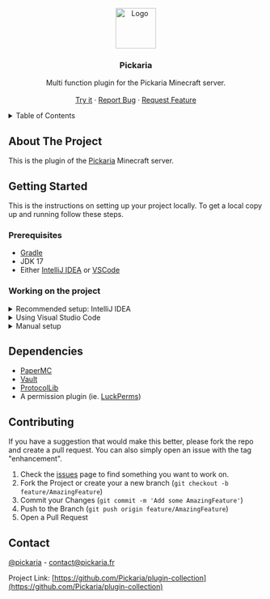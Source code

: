 <div id="top"></div>
<!--
*** Thanks for checking out the Best-README-Template. If you have a suggestion
*** that would make this better, please fork the repo and create a pull request
*** or simply open an issue with the tag "enhancement".
*** Don't forget to give the project a star!
*** Thanks again! Now go create something AMAZING! :D
-->



<!-- PROJECT LOGO -->
<br />
<div align="center">
  <a href="https://github.com/Pickaria/plugin-collection">
    <img src="https://www.pickaria.fr/assets/images/Bloc.jpg" alt="Logo" width="80" height="80">
  </a>

<h3 align="center">Pickaria</h3>

  <p align="center">
    Multi function plugin for the Pickaria Minecraft server.
    <br />
    <br />
    <a href="https://www.pickaria.fr">Try it</a>
    ·
    <a href="https://github.com/Pickaria/plugin-collection/issues">Report Bug</a>
    ·
    <a href="https://github.com/Pickaria/plugin-collection/issues">Request Feature</a>
  </p>
</div>



<!-- TABLE OF CONTENTS -->
<details>
  <summary>Table of Contents</summary>
  <ol>
    <li>
      <a href="#about-the-project">About The Project</a>
      <ul>
        <li><a href="#built-with">Built With</a></li>
      </ul>
    </li>
    <li>
      <a href="#getting-started">Getting Started</a>
      <ul>
        <li><a href="#prerequisites">Prerequisites</a></li>
        <li><a href="#installation">Compiling</a></li>
      </ul>
    </li>
    <li><a href="#contributing">Contributing</a></li>
    <li><a href="#contact">Contact</a></li>
  </ol>
</details>



<!-- ABOUT THE PROJECT -->
## About The Project

This is the plugin of the [Pickaria](https://www.pickaria.fr) Minecraft server.


<!-- GETTING STARTED -->
## Getting Started

This is the instructions on setting up your project locally.
To get a local copy up and running follow these steps.

### Prerequisites

* [Gradle](https://gradle.org/)
* JDK 17
* Either [IntelliJ IDEA](https://www.jetbrains.com/idea/) or [VSCode](https://code.visualstudio.com/)

### Working on the project

<details>
<summary>Recommended setup: IntelliJ IDEA</summary>

1. Clone the repository
   ```sh
   # Using HTTPS
   git clone https://github.com/Pickaria/plugin-collection.git
   
   # Using SSH (recommended)
   git clone git@github.com:Pickaria/plugin-collection.git
   ```
   If using SSH, remember to [add an SSH key](https://github.com/settings/keys) on your GitHub profile.

2. Open the project in IntelliJ IDEA and wait for it to load everything
3. Install JDK
   1. Go to _File_ → _Project Structure_
   2. In the new window, open the _SDK_ dropdown then select _Add SDK_ → _Download JDK..._
   3. This should open the following window, select the version 17 and Temurin Vendor  
      ![download-jdk-intellij.png](docs/images/download-jdk-intellij.png)
   4. Let the IDE index the newly downloaded JDK, this can take a while depending on your computer
   5. Alternatively, you can install JDK manually
      ```shell
      # Debian/Ubuntu
      sudo apt install openjdk-17-jdk

      # Fedora
      sudo dnf install java-17-openjdk
      ```
      For Windows, download Temurin from [Adoptium](https://adoptium.net/)
4. Once the JDK is set-up, open the _Gradle_ on the right of the IDE, and click on the _Reload All Gradle Projects_ button, this will download and index all the dependencies required by the plugins  
   ![reload-gradle-intellij.png](docs/images/reload-gradle-intellij.png)
5. Run the `setupServer` Gradle task to create a test server.
6. Once everything is done, you can run the _start-server_ task, this will run the _shadow_ task first and start a test server on your computer.  
   While the server is running, you can run the _shadow_ task to compile the plugins, the jar files are automatically placed in the test server's plugins folder.
</details>

<details>
<summary>Using Visual Studio Code</summary>

1. Clone the repository
   ```sh
   # Using HTTPS
   git clone https://github.com/Pickaria/plugin-collection.git
   
   # Using SSH (recommended)
   git clone git@github.com:Pickaria/plugin-collection.git
   ```
   If using SSH, remember to [add an SSH key](https://github.com/settings/keys) on your GitHub profile.
2. Open Visual Studio Code and install the [Java extension](https://marketplace.visualstudio.com/items?itemName=vscjava.vscode-java-pack), [Gradle](https://marketplace.visualstudio.com/items?itemName=vscjava.vscode-gradle) and a Kotlin extension
3. Manually install JDK
   ```shell
   # Debian/Ubuntu
   sudo apt install openjdk-17-jdk

   # Fedora
   sudo dnf install java-17-openjdk
   ```
   For Windows, download Temurin from [Adoptium](https://adoptium.net/)
4. Once JDK is set-up and Gradle extension is installed, open the _Gradle_ tab on the left and click the _Reload All Gradle Projects_ button, this will download and index all the dependencies required by the plugins  
   ![reload-gradle-vscode.png](docs/images/reload-gradle-vscode.png)
5. Run the `setupServer` Gradle task to create a test server.
6. Once everything is done, you can run the _start-server_ task to start the test server and run the _shadow_ task to compile the plugins, the jar files are automatically placed in the test server's plugins folder.
</details>

<details>
<summary>Manual setup</summary>

1. Clone the repository
   ```sh
   # Using HTTPS
   git clone https://github.com/Pickaria/plugin-collection.git
   
   # Using SSH (recommended)
   git clone git@github.com:Pickaria/plugin-collection.git
   ```
   If using SSH, remember to [add an SSH key](https://github.com/settings/keys) on your GitHub profile.
2. Run the `setupServer` Gradle task to create a test server.
3. Set the `DESTINATION_DIRECTORY` environment variable to "build" or "plugins" (optional, defaults to "plugins")  
   This tells Gradle to put your plugins into the `$rootDir/build` directory or `$rootDir/server/plugins`
   If you set it to "build", you'll have to manually copy the files into the server's plugins directory
4. Compile using Gradle
   ```shell
   # Linux
   ./gradlew shadowJar

   # Windows
   gradlew.bat shadowJar
   ```
5. Start the test server
   ```shell
   cd server
   java -jar -Xmx2G paper.jar nogui
   ``` 
   You can also add a run shortcut in your favourite IDE.
</details>


## Dependencies
- [PaperMC](https://papermc.io/)
- [Vault](https://www.spigotmc.org/resources/vault.34315/)
- [ProtocolLib](https://www.spigotmc.org/resources/protocollib.1997/)
- A permission plugin (ie. [LuckPerms](https://luckperms.net/))


<!-- CONTRIBUTING -->
## Contributing

If you have a suggestion that would make this better, please fork the repo and create a pull request.
You can also simply open an issue with the tag "enhancement".

1. Check the [issues](https://github.com/Pickaria/plugin-collection/issues) page to find something you want to work on.
2. Fork the Project or create your a new branch (`git checkout -b feature/AmazingFeature`)
3. Commit your Changes (`git commit -m 'Add some AmazingFeature'`)
4. Push to the Branch (`git push origin feature/AmazingFeature`)
5. Open a Pull Request



<!-- CONTACT -->
## Contact

[@pickaria](https://twitter.com/pickaria) - contact@pickaria.fr

Project Link: [https://github.com/Pickaria/plugin-collection](https://github.com/Pickaria/plugin-collection)